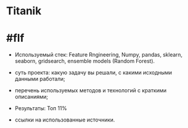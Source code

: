 # Titanik<h1> #flf
* Используемый стек: Feature Rngineering, Numpy, pandas, sklearn, seaborn, gridsearch, ensemble models (Random Forest).
* суть проекта: какую задачу вы решали, с какими исходными данными работали;
* перечень используемых методов и технологий с краткими описаниями;
* Результаты: Топ 11%

* ссылки на использованные источники.
